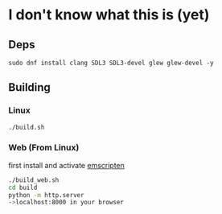 # I don't know what this is (yet)

## Deps
```terminal
sudo dnf install clang SDL3 SDL3-devel glew glew-devel -y
```
## Building
### Linux
```bash
./build.sh
```
### Web (From Linux)
first install and activate [emscripten](https://emscripten.org/docs/getting_started/downloads.html)
```bash
./build_web.sh
cd build
python -m http.server
->localhost:8000 in your browser
```

